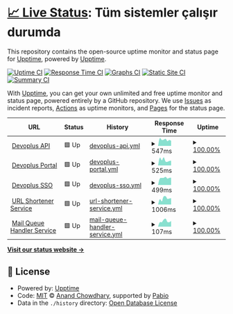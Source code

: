 # [📈 Live Status](https://demo.upptime.js.org): <!--live status--> **Tüm sistemler çalışır durumda**

This repository contains the open-source uptime monitor and status page for [Upptime](https://upptime.js.org), powered by [Upptime](https://github.com/upptime/upptime).

[![Uptime CI](https://github.com/devoplus/upptime/workflows/Uptime%20CI/badge.svg)](https://github.com/devoplus/upptime/actions?query=workflow%3A%22Uptime+CI%22)
[![Response Time CI](https://github.com/devoplus/upptime/workflows/Response%20Time%20CI/badge.svg)](https://github.com/devoplus/upptime/actions?query=workflow%3A%22Response+Time+CI%22)
[![Graphs CI](https://github.com/devoplus/upptime/workflows/Graphs%20CI/badge.svg)](https://github.com/devoplus/upptime/actions?query=workflow%3A%22Graphs+CI%22)
[![Static Site CI](https://github.com/devoplus/upptime/workflows/Static%20Site%20CI/badge.svg)](https://github.com/devoplus/upptime/actions?query=workflow%3A%22Static+Site+CI%22)
[![Summary CI](https://github.com/devoplus/upptime/workflows/Summary%20CI/badge.svg)](https://github.com/devoplus/upptime/actions?query=workflow%3A%22Summary+CI%22)

With [Upptime](https://upptime.js.org), you can get your own unlimited and free uptime monitor and status page, powered entirely by a GitHub repository. We use [Issues](https://github.com/upptime/upptime/issues) as incident reports, [Actions](https://github.com/devoplus/upptime/actions) as uptime monitors, and [Pages](https://demo.upptime.js.org) for the status page.

<!--start: status pages-->
<!-- This summary is generated by Upptime (https://github.com/upptime/upptime) -->
<!-- Do not edit this manually, your changes will be overwritten -->
<!-- prettier-ignore -->
| URL | Status | History | Response Time | Uptime |
| --- | ------ | ------- | ------------- | ------ |
| <img alt="" src="https://icons.duckduckgo.com/ip3/portal.devoplus.com.tr.ico" height="13"> [Devoplus API](https://api.devoplus.com.tr) | 🟩 Up | [devoplus-api.yml](https://github.com/devoplus/upptime/commits/HEAD/history/devoplus-api.yml) | <details><summary><img alt="Response time graph" src="./graphs/devoplus-api/response-time-week.png" height="20"> 547ms</summary><br><a href="https://status.devo.plus/history/devoplus-api"><img alt="Response time 473" src="https://img.shields.io/endpoint?url=https%3A%2F%2Fraw.githubusercontent.com%2Fdevoplus%2Fupptime%2FHEAD%2Fapi%2Fdevoplus-api%2Fresponse-time.json"></a><br><a href="https://status.devo.plus/history/devoplus-api"><img alt="24-hour response time 667" src="https://img.shields.io/endpoint?url=https%3A%2F%2Fraw.githubusercontent.com%2Fdevoplus%2Fupptime%2FHEAD%2Fapi%2Fdevoplus-api%2Fresponse-time-day.json"></a><br><a href="https://status.devo.plus/history/devoplus-api"><img alt="7-day response time 547" src="https://img.shields.io/endpoint?url=https%3A%2F%2Fraw.githubusercontent.com%2Fdevoplus%2Fupptime%2FHEAD%2Fapi%2Fdevoplus-api%2Fresponse-time-week.json"></a><br><a href="https://status.devo.plus/history/devoplus-api"><img alt="30-day response time 441" src="https://img.shields.io/endpoint?url=https%3A%2F%2Fraw.githubusercontent.com%2Fdevoplus%2Fupptime%2FHEAD%2Fapi%2Fdevoplus-api%2Fresponse-time-month.json"></a><br><a href="https://status.devo.plus/history/devoplus-api"><img alt="1-year response time 473" src="https://img.shields.io/endpoint?url=https%3A%2F%2Fraw.githubusercontent.com%2Fdevoplus%2Fupptime%2FHEAD%2Fapi%2Fdevoplus-api%2Fresponse-time-year.json"></a></details> | <details><summary><a href="https://status.devo.plus/history/devoplus-api">100.00%</a></summary><a href="https://status.devo.plus/history/devoplus-api"><img alt="All-time uptime 99.85%" src="https://img.shields.io/endpoint?url=https%3A%2F%2Fraw.githubusercontent.com%2Fdevoplus%2Fupptime%2FHEAD%2Fapi%2Fdevoplus-api%2Fuptime.json"></a><br><a href="https://status.devo.plus/history/devoplus-api"><img alt="24-hour uptime 100.00%" src="https://img.shields.io/endpoint?url=https%3A%2F%2Fraw.githubusercontent.com%2Fdevoplus%2Fupptime%2FHEAD%2Fapi%2Fdevoplus-api%2Fuptime-day.json"></a><br><a href="https://status.devo.plus/history/devoplus-api"><img alt="7-day uptime 100.00%" src="https://img.shields.io/endpoint?url=https%3A%2F%2Fraw.githubusercontent.com%2Fdevoplus%2Fupptime%2FHEAD%2Fapi%2Fdevoplus-api%2Fuptime-week.json"></a><br><a href="https://status.devo.plus/history/devoplus-api"><img alt="30-day uptime 99.93%" src="https://img.shields.io/endpoint?url=https%3A%2F%2Fraw.githubusercontent.com%2Fdevoplus%2Fupptime%2FHEAD%2Fapi%2Fdevoplus-api%2Fuptime-month.json"></a><br><a href="https://status.devo.plus/history/devoplus-api"><img alt="1-year uptime 99.85%" src="https://img.shields.io/endpoint?url=https%3A%2F%2Fraw.githubusercontent.com%2Fdevoplus%2Fupptime%2FHEAD%2Fapi%2Fdevoplus-api%2Fuptime-year.json"></a></details>
| <img alt="" src="https://icons.duckduckgo.com/ip3/portal.devoplus.com.tr.ico" height="13"> [Devoplus Portal](https://portal.devoplus.com.tr) | 🟩 Up | [devoplus-portal.yml](https://github.com/devoplus/upptime/commits/HEAD/history/devoplus-portal.yml) | <details><summary><img alt="Response time graph" src="./graphs/devoplus-portal/response-time-week.png" height="20"> 525ms</summary><br><a href="https://status.devo.plus/history/devoplus-portal"><img alt="Response time 491" src="https://img.shields.io/endpoint?url=https%3A%2F%2Fraw.githubusercontent.com%2Fdevoplus%2Fupptime%2FHEAD%2Fapi%2Fdevoplus-portal%2Fresponse-time.json"></a><br><a href="https://status.devo.plus/history/devoplus-portal"><img alt="24-hour response time 649" src="https://img.shields.io/endpoint?url=https%3A%2F%2Fraw.githubusercontent.com%2Fdevoplus%2Fupptime%2FHEAD%2Fapi%2Fdevoplus-portal%2Fresponse-time-day.json"></a><br><a href="https://status.devo.plus/history/devoplus-portal"><img alt="7-day response time 525" src="https://img.shields.io/endpoint?url=https%3A%2F%2Fraw.githubusercontent.com%2Fdevoplus%2Fupptime%2FHEAD%2Fapi%2Fdevoplus-portal%2Fresponse-time-week.json"></a><br><a href="https://status.devo.plus/history/devoplus-portal"><img alt="30-day response time 475" src="https://img.shields.io/endpoint?url=https%3A%2F%2Fraw.githubusercontent.com%2Fdevoplus%2Fupptime%2FHEAD%2Fapi%2Fdevoplus-portal%2Fresponse-time-month.json"></a><br><a href="https://status.devo.plus/history/devoplus-portal"><img alt="1-year response time 491" src="https://img.shields.io/endpoint?url=https%3A%2F%2Fraw.githubusercontent.com%2Fdevoplus%2Fupptime%2FHEAD%2Fapi%2Fdevoplus-portal%2Fresponse-time-year.json"></a></details> | <details><summary><a href="https://status.devo.plus/history/devoplus-portal">100.00%</a></summary><a href="https://status.devo.plus/history/devoplus-portal"><img alt="All-time uptime 99.87%" src="https://img.shields.io/endpoint?url=https%3A%2F%2Fraw.githubusercontent.com%2Fdevoplus%2Fupptime%2FHEAD%2Fapi%2Fdevoplus-portal%2Fuptime.json"></a><br><a href="https://status.devo.plus/history/devoplus-portal"><img alt="24-hour uptime 100.00%" src="https://img.shields.io/endpoint?url=https%3A%2F%2Fraw.githubusercontent.com%2Fdevoplus%2Fupptime%2FHEAD%2Fapi%2Fdevoplus-portal%2Fuptime-day.json"></a><br><a href="https://status.devo.plus/history/devoplus-portal"><img alt="7-day uptime 100.00%" src="https://img.shields.io/endpoint?url=https%3A%2F%2Fraw.githubusercontent.com%2Fdevoplus%2Fupptime%2FHEAD%2Fapi%2Fdevoplus-portal%2Fuptime-week.json"></a><br><a href="https://status.devo.plus/history/devoplus-portal"><img alt="30-day uptime 99.89%" src="https://img.shields.io/endpoint?url=https%3A%2F%2Fraw.githubusercontent.com%2Fdevoplus%2Fupptime%2FHEAD%2Fapi%2Fdevoplus-portal%2Fuptime-month.json"></a><br><a href="https://status.devo.plus/history/devoplus-portal"><img alt="1-year uptime 99.87%" src="https://img.shields.io/endpoint?url=https%3A%2F%2Fraw.githubusercontent.com%2Fdevoplus%2Fupptime%2FHEAD%2Fapi%2Fdevoplus-portal%2Fuptime-year.json"></a></details>
| <img alt="" src="https://icons.duckduckgo.com/ip3/sso.devoplus.com.tr.ico" height="13"> [Devoplus SSO](https://sso.devoplus.com.tr) | 🟩 Up | [devoplus-sso.yml](https://github.com/devoplus/upptime/commits/HEAD/history/devoplus-sso.yml) | <details><summary><img alt="Response time graph" src="./graphs/devoplus-sso/response-time-week.png" height="20"> 499ms</summary><br><a href="https://status.devo.plus/history/devoplus-sso"><img alt="Response time 517" src="https://img.shields.io/endpoint?url=https%3A%2F%2Fraw.githubusercontent.com%2Fdevoplus%2Fupptime%2FHEAD%2Fapi%2Fdevoplus-sso%2Fresponse-time.json"></a><br><a href="https://status.devo.plus/history/devoplus-sso"><img alt="24-hour response time 567" src="https://img.shields.io/endpoint?url=https%3A%2F%2Fraw.githubusercontent.com%2Fdevoplus%2Fupptime%2FHEAD%2Fapi%2Fdevoplus-sso%2Fresponse-time-day.json"></a><br><a href="https://status.devo.plus/history/devoplus-sso"><img alt="7-day response time 499" src="https://img.shields.io/endpoint?url=https%3A%2F%2Fraw.githubusercontent.com%2Fdevoplus%2Fupptime%2FHEAD%2Fapi%2Fdevoplus-sso%2Fresponse-time-week.json"></a><br><a href="https://status.devo.plus/history/devoplus-sso"><img alt="30-day response time 519" src="https://img.shields.io/endpoint?url=https%3A%2F%2Fraw.githubusercontent.com%2Fdevoplus%2Fupptime%2FHEAD%2Fapi%2Fdevoplus-sso%2Fresponse-time-month.json"></a><br><a href="https://status.devo.plus/history/devoplus-sso"><img alt="1-year response time 517" src="https://img.shields.io/endpoint?url=https%3A%2F%2Fraw.githubusercontent.com%2Fdevoplus%2Fupptime%2FHEAD%2Fapi%2Fdevoplus-sso%2Fresponse-time-year.json"></a></details> | <details><summary><a href="https://status.devo.plus/history/devoplus-sso">100.00%</a></summary><a href="https://status.devo.plus/history/devoplus-sso"><img alt="All-time uptime 99.92%" src="https://img.shields.io/endpoint?url=https%3A%2F%2Fraw.githubusercontent.com%2Fdevoplus%2Fupptime%2FHEAD%2Fapi%2Fdevoplus-sso%2Fuptime.json"></a><br><a href="https://status.devo.plus/history/devoplus-sso"><img alt="24-hour uptime 100.00%" src="https://img.shields.io/endpoint?url=https%3A%2F%2Fraw.githubusercontent.com%2Fdevoplus%2Fupptime%2FHEAD%2Fapi%2Fdevoplus-sso%2Fuptime-day.json"></a><br><a href="https://status.devo.plus/history/devoplus-sso"><img alt="7-day uptime 100.00%" src="https://img.shields.io/endpoint?url=https%3A%2F%2Fraw.githubusercontent.com%2Fdevoplus%2Fupptime%2FHEAD%2Fapi%2Fdevoplus-sso%2Fuptime-week.json"></a><br><a href="https://status.devo.plus/history/devoplus-sso"><img alt="30-day uptime 100.00%" src="https://img.shields.io/endpoint?url=https%3A%2F%2Fraw.githubusercontent.com%2Fdevoplus%2Fupptime%2FHEAD%2Fapi%2Fdevoplus-sso%2Fuptime-month.json"></a><br><a href="https://status.devo.plus/history/devoplus-sso"><img alt="1-year uptime 99.92%" src="https://img.shields.io/endpoint?url=https%3A%2F%2Fraw.githubusercontent.com%2Fdevoplus%2Fupptime%2FHEAD%2Fapi%2Fdevoplus-sso%2Fuptime-year.json"></a></details>
| <img alt="" src="https://icons.duckduckgo.com/ip3/dv.ls.ico" height="13"> [URL Shortener Service](https://dv.ls) | 🟩 Up | [url-shortener-service.yml](https://github.com/devoplus/upptime/commits/HEAD/history/url-shortener-service.yml) | <details><summary><img alt="Response time graph" src="./graphs/url-shortener-service/response-time-week.png" height="20"> 1006ms</summary><br><a href="https://status.devo.plus/history/url-shortener-service"><img alt="Response time 925" src="https://img.shields.io/endpoint?url=https%3A%2F%2Fraw.githubusercontent.com%2Fdevoplus%2Fupptime%2FHEAD%2Fapi%2Furl-shortener-service%2Fresponse-time.json"></a><br><a href="https://status.devo.plus/history/url-shortener-service"><img alt="24-hour response time 1113" src="https://img.shields.io/endpoint?url=https%3A%2F%2Fraw.githubusercontent.com%2Fdevoplus%2Fupptime%2FHEAD%2Fapi%2Furl-shortener-service%2Fresponse-time-day.json"></a><br><a href="https://status.devo.plus/history/url-shortener-service"><img alt="7-day response time 1006" src="https://img.shields.io/endpoint?url=https%3A%2F%2Fraw.githubusercontent.com%2Fdevoplus%2Fupptime%2FHEAD%2Fapi%2Furl-shortener-service%2Fresponse-time-week.json"></a><br><a href="https://status.devo.plus/history/url-shortener-service"><img alt="30-day response time 923" src="https://img.shields.io/endpoint?url=https%3A%2F%2Fraw.githubusercontent.com%2Fdevoplus%2Fupptime%2FHEAD%2Fapi%2Furl-shortener-service%2Fresponse-time-month.json"></a><br><a href="https://status.devo.plus/history/url-shortener-service"><img alt="1-year response time 925" src="https://img.shields.io/endpoint?url=https%3A%2F%2Fraw.githubusercontent.com%2Fdevoplus%2Fupptime%2FHEAD%2Fapi%2Furl-shortener-service%2Fresponse-time-year.json"></a></details> | <details><summary><a href="https://status.devo.plus/history/url-shortener-service">100.00%</a></summary><a href="https://status.devo.plus/history/url-shortener-service"><img alt="All-time uptime 99.98%" src="https://img.shields.io/endpoint?url=https%3A%2F%2Fraw.githubusercontent.com%2Fdevoplus%2Fupptime%2FHEAD%2Fapi%2Furl-shortener-service%2Fuptime.json"></a><br><a href="https://status.devo.plus/history/url-shortener-service"><img alt="24-hour uptime 100.00%" src="https://img.shields.io/endpoint?url=https%3A%2F%2Fraw.githubusercontent.com%2Fdevoplus%2Fupptime%2FHEAD%2Fapi%2Furl-shortener-service%2Fuptime-day.json"></a><br><a href="https://status.devo.plus/history/url-shortener-service"><img alt="7-day uptime 100.00%" src="https://img.shields.io/endpoint?url=https%3A%2F%2Fraw.githubusercontent.com%2Fdevoplus%2Fupptime%2FHEAD%2Fapi%2Furl-shortener-service%2Fuptime-week.json"></a><br><a href="https://status.devo.plus/history/url-shortener-service"><img alt="30-day uptime 100.00%" src="https://img.shields.io/endpoint?url=https%3A%2F%2Fraw.githubusercontent.com%2Fdevoplus%2Fupptime%2FHEAD%2Fapi%2Furl-shortener-service%2Fuptime-month.json"></a><br><a href="https://status.devo.plus/history/url-shortener-service"><img alt="1-year uptime 99.98%" src="https://img.shields.io/endpoint?url=https%3A%2F%2Fraw.githubusercontent.com%2Fdevoplus%2Fupptime%2FHEAD%2Fapi%2Furl-shortener-service%2Fuptime-year.json"></a></details>
| <img alt="" src="https://icons.duckduckgo.com/ip3/portal.devoplus.com.tr.ico" height="13"> [Mail Queue Handler Service](smtp-relay.devoplus.email) | 🟩 Up | [mail-queue-handler-service.yml](https://github.com/devoplus/upptime/commits/HEAD/history/mail-queue-handler-service.yml) | <details><summary><img alt="Response time graph" src="./graphs/mail-queue-handler-service/response-time-week.png" height="20"> 107ms</summary><br><a href="https://status.devo.plus/history/mail-queue-handler-service"><img alt="Response time 109" src="https://img.shields.io/endpoint?url=https%3A%2F%2Fraw.githubusercontent.com%2Fdevoplus%2Fupptime%2FHEAD%2Fapi%2Fmail-queue-handler-service%2Fresponse-time.json"></a><br><a href="https://status.devo.plus/history/mail-queue-handler-service"><img alt="24-hour response time 131" src="https://img.shields.io/endpoint?url=https%3A%2F%2Fraw.githubusercontent.com%2Fdevoplus%2Fupptime%2FHEAD%2Fapi%2Fmail-queue-handler-service%2Fresponse-time-day.json"></a><br><a href="https://status.devo.plus/history/mail-queue-handler-service"><img alt="7-day response time 107" src="https://img.shields.io/endpoint?url=https%3A%2F%2Fraw.githubusercontent.com%2Fdevoplus%2Fupptime%2FHEAD%2Fapi%2Fmail-queue-handler-service%2Fresponse-time-week.json"></a><br><a href="https://status.devo.plus/history/mail-queue-handler-service"><img alt="30-day response time 104" src="https://img.shields.io/endpoint?url=https%3A%2F%2Fraw.githubusercontent.com%2Fdevoplus%2Fupptime%2FHEAD%2Fapi%2Fmail-queue-handler-service%2Fresponse-time-month.json"></a><br><a href="https://status.devo.plus/history/mail-queue-handler-service"><img alt="1-year response time 109" src="https://img.shields.io/endpoint?url=https%3A%2F%2Fraw.githubusercontent.com%2Fdevoplus%2Fupptime%2FHEAD%2Fapi%2Fmail-queue-handler-service%2Fresponse-time-year.json"></a></details> | <details><summary><a href="https://status.devo.plus/history/mail-queue-handler-service">100.00%</a></summary><a href="https://status.devo.plus/history/mail-queue-handler-service"><img alt="All-time uptime 100.00%" src="https://img.shields.io/endpoint?url=https%3A%2F%2Fraw.githubusercontent.com%2Fdevoplus%2Fupptime%2FHEAD%2Fapi%2Fmail-queue-handler-service%2Fuptime.json"></a><br><a href="https://status.devo.plus/history/mail-queue-handler-service"><img alt="24-hour uptime 100.00%" src="https://img.shields.io/endpoint?url=https%3A%2F%2Fraw.githubusercontent.com%2Fdevoplus%2Fupptime%2FHEAD%2Fapi%2Fmail-queue-handler-service%2Fuptime-day.json"></a><br><a href="https://status.devo.plus/history/mail-queue-handler-service"><img alt="7-day uptime 100.00%" src="https://img.shields.io/endpoint?url=https%3A%2F%2Fraw.githubusercontent.com%2Fdevoplus%2Fupptime%2FHEAD%2Fapi%2Fmail-queue-handler-service%2Fuptime-week.json"></a><br><a href="https://status.devo.plus/history/mail-queue-handler-service"><img alt="30-day uptime 100.00%" src="https://img.shields.io/endpoint?url=https%3A%2F%2Fraw.githubusercontent.com%2Fdevoplus%2Fupptime%2FHEAD%2Fapi%2Fmail-queue-handler-service%2Fuptime-month.json"></a><br><a href="https://status.devo.plus/history/mail-queue-handler-service"><img alt="1-year uptime 100.00%" src="https://img.shields.io/endpoint?url=https%3A%2F%2Fraw.githubusercontent.com%2Fdevoplus%2Fupptime%2FHEAD%2Fapi%2Fmail-queue-handler-service%2Fuptime-year.json"></a></details>

<!--end: status pages-->

[**Visit our status website →**](https://demo.upptime.js.org)

## 📄 License

- Powered by: [Upptime](https://github.com/upptime/upptime)
- Code: [MIT](./LICENSE) © [Anand Chowdhary](https://anandchowdhary.com), supported by [Pabio](https://pabio.com)
- Data in the `./history` directory: [Open Database License](https://opendatacommons.org/licenses/odbl/1-0/)
